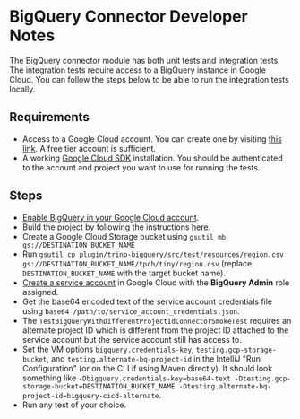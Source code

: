 # BigQuery Connector Developer Notes

The BigQuery connector module has both unit tests and integration tests.
The integration tests require access to a BigQuery instance in Google Cloud.
You can follow the steps below to be able to run the integration tests locally.

## Requirements

* Access to a Google Cloud account. You can create one by visiting [this link](https://console.cloud.google.com/freetrial).
  A free tier account is sufficient.
* A working [Google Cloud SDK](https://cloud.google.com/sdk/docs/install) installation. You should be authenticated to
  the account and project you want to use for running the tests.

## Steps

* [Enable BigQuery in your Google Cloud account](https://console.cloud.google.com/flows/enableapi?apiid=bigquery).
* Build the project by following the instructions [here](../../README.md).
* Create a Google Cloud Storage bucket using `gsutil mb gs://DESTINATION_BUCKET_NAME`
* Run `gsutil cp plugin/trino-bigquery/src/test/resources/region.csv gs://DESTINATION_BUCKET_NAME/tpch/tiny/region.csv` 
  (replace `DESTINATION_BUCKET_NAME` with the target bucket name).
* [Create a service account](https://cloud.google.com/iam/docs/creating-managing-service-accounts#iam-service-accounts-create-console) in Google Cloud with the
  **BigQuery Admin** role assigned.
* Get the base64 encoded text of the service account credentials file using `base64
  /path/to/service_account_credentials.json`.
* The `TestBigQueryWithDifferentProjectIdConnectorSmokeTest` requires an alternate project ID which is different from the
  project ID attached to the service account but the service account still has access to.
* Set the VM options `bigquery.credentials-key`, `testing.gcp-storage-bucket`, and `testing.alternate-bq-project-id` in the IntelliJ "Run Configuration"
  (or on the CLI if using Maven directly). It should look something like
  `-Dbigquery.credentials-key=base64-text -Dtesting.gcp-storage-bucket=DESTINATION_BUCKET_NAME -Dtesting.alternate-bq-project-id=bigquery-cicd-alternate`.
* Run any test of your choice.
